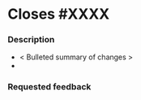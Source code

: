 # Closes #XXXX

<!-- If there is not an issue, this can be omitted. -->

### Description

- < Bulleted summary of changes >
-

<!-- Add detailed discussion of changes here -->

### Requested feedback

<!-- What type of feedback would you like from reviewers? -->
